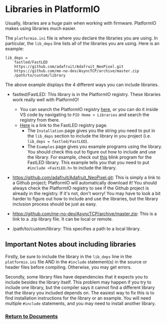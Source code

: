 # Libraries in PlatformIO

Usually, libraries are a huge pain when working with firmware. PlatformIO makes using libraries much easier.

The ```platformio.ini``` file is where you declare the libraries you are using. In particular, the ```lib_deps``` line lists all of the libraries you are using. Here is an example:
```
lib_deps = 
    fastled/FastLED 
    https://github.com/adafruit/Adafruit_NeoPixel.git
    https://github.com/me-no-dev/AsyncTCP/archive/master.zip
    /path/to/custom/library
```
The above example displays the 4 different ways you can include libraries.

* fastled/FastLED: This library is in the PlatformIO registry. These libraries work really well with PlatformIO! 
    * You can search the PlatformIO registry [here](https://registry.platformio.org/), or you can do it inside VS code by navigating to ```PIO Home > Libraries``` and search the registry from there. 
    * [Here](https://registry.platformio.org/libraries/fastled/FastLED) is a link to the FastLED registry page. 
        * The ```Installation``` page gives you the string you need to put in the ```lib_deps``` section to include the library in you project (i.e. ``` lib_deps = fastled/FastLED ```). 
        * The ```Examples``` page gives you example programs using the library. You should check this out to figure out how to include and use the library. For example, check out [this](https://registry.platformio.org/libraries/fastled/FastLED/examples/Blink/Blink.ino) blink program for the FastLED library. This example tells you that you need to put  ```#include <FastLED.h>``` to include the library.

* https://github.com/adafruit/Adafruit_NeoPixel.git: This is simply a link to a Github project; PlatformIO will automatically download it! You should always check the PlatformIO registry to see if the Github project is already in the registry. If it's not, don't worry! You may have to look a bit harder to figure out how to include and use the libraries, but the library inclusion process should be just as easy.
  
* https://github.com/me-no-dev/AsyncTCP/archive/master.zip: This is a link to a .zip library file. It can be local or remote.
  
* /path/to/custom/library: This specifies a path to a local library.

## Important Notes about including libraries

Firstly, be sure to include the library in the ```lib_deps``` line in the ```platformio.ini``` file AND in the ```#include``` statement(s) in the source or header files before compiling. Otherwise, you may get errors.

Secondly, some library files have dependencies that it expects you to include besides the library itself. This problem may happen if you try to include one library, but the compiler says it cannot find a different library that the library you included depends on. The easiest way to fix this is to find installation instructions for the library or an example. You will need multiple ```#include``` statements, and you may need to install another library.

### [Return to Documents](../README.md)